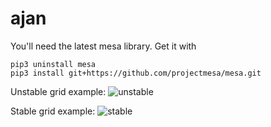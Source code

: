 # ajan

You'll need the latest mesa library. Get it with 

```
pip3 uninstall mesa
pip3 install git+https://github.com/projectmesa/mesa.git
```

Unstable grid example:
![unstable](https://cloud.githubusercontent.com/assets/246527/17185345/6ca03b42-5439-11e6-9c3e-8c866c6e9ca8.png)

Stable grid example:
![stable](https://cloud.githubusercontent.com/assets/246527/17185349/6e49c62a-5439-11e6-8c14-8d737dc8e4be.png)
